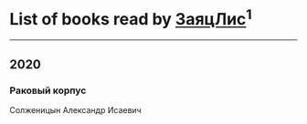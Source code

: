 # List of books read by [ЗаяцЛис](https://plus.google.com/u/0/112388384595246311466/)<sup>1</sup>
---

## 2020

### Раковый корпус
Солженицын Александр Исаевич



